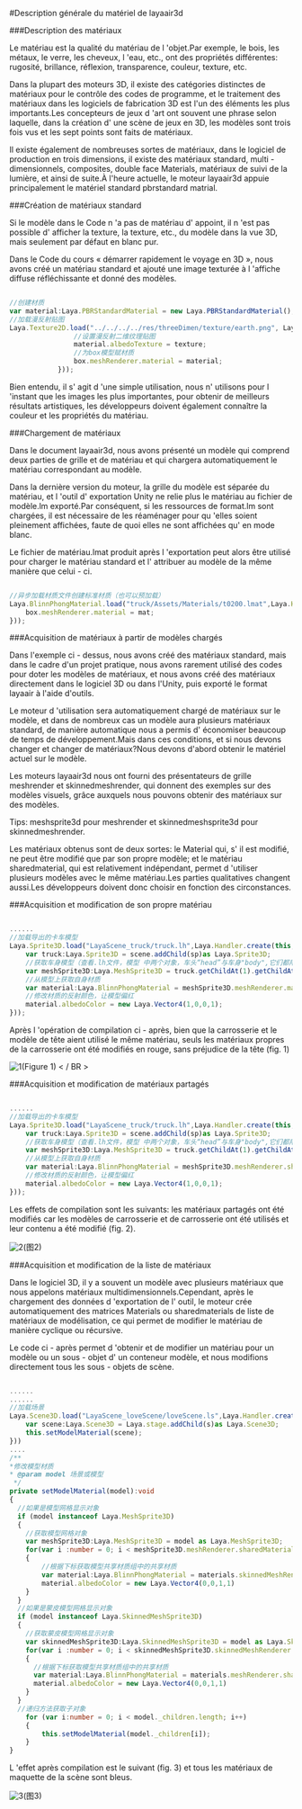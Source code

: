 #Description générale du matériel de layaair3d

###Description des matériaux

Le matériau est la qualité du matériau de l 'objet.Par exemple, le bois, les métaux, le verre, les cheveux, l 'eau, etc., ont des propriétés différentes: rugosité, brillance, réflexion, transparence, couleur, texture, etc.

Dans la plupart des moteurs 3D, il existe des catégories distinctes de matériaux pour le contrôle des codes de programme, et le traitement des matériaux dans les logiciels de fabrication 3D est l'un des éléments les plus importants.Les concepteurs de jeux d 'art ont souvent une phrase selon laquelle, dans la création d' une scène de jeux en 3D, les modèles sont trois fois vus et les sept points sont faits de matériaux.

Il existe également de nombreuses sortes de matériaux, dans le logiciel de production en trois dimensions, il existe des matériaux standard, multi - dimensionnels, composites, double face Materials, matériaux de suivi de la lumière, et ainsi de suite.À l'heure actuelle, le moteur layaair3d appuie principalement le matériel standard pbrstandard matrial.



###Création de matériaux standard

Si le modèle dans le Code n 'a pas de matériau d' appoint, il n 'est pas possible d' afficher la texture, la texture, etc., du modèle dans la vue 3D, mais seulement par défaut en blanc pur.

Dans le Code du cours « démarrer rapidement le voyage en 3D », nous avons créé un matériau standard et ajouté une image texturée à l 'affiche diffuse réfléchissante et donné des modèles.


```typescript

//创建材质
var material:Laya.PBRStandardMaterial = new Laya.PBRStandardMaterial();
//加载漫反射贴图
Laya.Texture2D.load("../../../../res/threeDimen/texture/earth.png", Laya.Handler.create(null, function(texture:Laya.Texture2D):void {
				//设置漫反射二维纹理贴图
				material.albedoTexture = texture;
				//为box模型赋材质
				box.meshRenderer.material = material;
			}));
```


Bien entendu, il s' agit d 'une simple utilisation, nous n' utilisons pour l 'instant que les images les plus importantes, pour obtenir de meilleurs résultats artistiques, les développeurs doivent également connaître la couleur et les propriétés du matériau.



###Chargement de matériaux

Dans le document layaair3d, nous avons présenté un modèle qui comprend deux parties de grille et de matériau et qui chargera automatiquement le matériau correspondant au modèle.

Dans la dernière version du moteur, la grille du modèle est séparée du matériau, et l 'outil d' exportation Unity ne relie plus le matériau au fichier de modèle.lm exporté.Par conséquent, si les ressources de format.lm sont chargées, il est nécessaire de les réaménager pour qu 'elles soient pleinement affichées, faute de quoi elles ne sont affichées qu' en mode blanc.

Le fichier de matériau.lmat produit après l 'exportation peut alors être utilisé pour charger le matériau standard et l' attribuer au modèle de la même manière que celui - ci.


```typescript

//异步加载材质文件创建标准材质（也可以预加载）
Laya.BlinnPhongMaterial.load("truck/Assets/Materials/t0200.lmat",Laya.Handler.create(this,function(mat):void{
  	box.meshRenderer.material = mat;
}));
```




###Acquisition de matériaux à partir de modèles chargés

Dans l'exemple ci - dessus, nous avons créé des matériaux standard, mais dans le cadre d'un projet pratique, nous avons rarement utilisé des codes pour doter les modèles de matériaux, et nous avons créé des matériaux directement dans le logiciel 3D ou dans l'Unity, puis exporté le format layaair à l'aide d'outils.

Le moteur d 'utilisation sera automatiquement chargé de matériaux sur le modèle, et dans de nombreux cas un modèle aura plusieurs matériaux standard, de manière automatique nous a permis d' économiser beaucoup de temps de développement.Mais dans ces conditions, et si nous devons changer et changer de matériaux?Nous devons d'abord obtenir le matériel actuel sur le modèle.

Les moteurs layaair3d nous ont fourni des présentateurs de grille meshrender et skinnedmeshrender, qui donnent des exemples sur des modèles visuels, grâce auxquels nous pouvons obtenir des matériaux sur des modèles.

Tips: meshsprite3d pour meshrender et skinnedmeshsprite3d pour skinnedmeshrender.

Les matériaux obtenus sont de deux sortes: le Material qui, s' il est modifié, ne peut être modifié que par son propre modèle; et le matériau sharedmaterial, qui est relativement indépendant, permet d 'utiliser plusieurs modèles avec le même matériau.Les parties qualitatives changent aussi.Les développeurs doivent donc choisir en fonction des circonstances.



###Acquisition et modification de son propre matériau


```typescript

......
//加载导出的卡车模型
Laya.Sprite3D.load("LayaScene_truck/truck.lh",Laya.Handler.create(this,function(sp:Laya.Sprite3D):void{
    var truck:Laya.Sprite3D = scene.addChild(sp)as Laya.Sprite3D;
    //获取车身模型（查看.lh文件，模型	中两个对象，车头“head”与车身"body",它们都用同一个材质）
    var meshSprite3D:Laya.MeshSprite3D = truck.getChildAt(1).getChildAt(0) as Laya.MeshSprite3D;
    //从模型上获取自身材质
	var material:Laya.BlinnPhongMaterial = meshSprite3D.meshRenderer.material as Laya.BlinnPhongMaterial;
    //修改材质的反射颜色，让模型偏红
	material.albedoColor = new Laya.Vector4(1,0,0,1); 
}));
```


Après l 'opération de compilation ci - après, bien que la carrosserie et le modèle de tête aient utilisé le même matériau, seuls les matériaux propres de la carrosserie ont été modifiés en rouge, sans préjudice de la tête (fig. 1)

![1](img/1.png)(Figure 1) < / BR >



###Acquisition et modification de matériaux partagés


```typescript

......
//加载导出的卡车模型
Laya.Sprite3D.load("LayaScene_truck/truck.lh",Laya.Handler.create(this,function(sp:Laya.Sprite3D):void{
    var truck:Laya.Sprite3D = scene.addChild(sp)as Laya.Sprite3D;
    //获取车身模型（查看.lh文件，模型	中两个对象，车头“head”与车身"body",它们都用同一个材质）
    var meshSprite3D:Laya.MeshSprite3D = truck.getChildAt(1).getChildAt(0) as Laya.MeshSprite3D;
    //从模型上获取自身材质
	var material:Laya.BlinnPhongMaterial = meshSprite3D.meshRenderer.sharedMaterial as Laya.BlinnPhongMaterial;
    //修改材质的反射颜色，让模型偏红
	material.albedoColor = new Laya.Vector4(1,0,0,1); 
}));
```


Les effets de compilation sont les suivants: les matériaux partagés ont été modifiés car les modèles de carrosserie et de carrosserie ont été utilisés et leur contenu a été modifié (fig. 2).

![2](img/2.png)(图2)</br>







###Acquisition et modification de la liste de matériaux

Dans le logiciel 3D, il y a souvent un modèle avec plusieurs matériaux que nous appelons matériaux multidimensionnels.Cependant, après le chargement des données d 'exportation de l' outil, le moteur crée automatiquement des matrices Materials ou sharedmaterials de liste de matériaux de modélisation, ce qui permet de modifier le matériau de manière cyclique ou récursive.

Le code ci - après permet d 'obtenir et de modifier un matériau pour un modèle ou un sous - objet d' un conteneur modèle, et nous modifions directement tous les sous - objets de scène.


```typescript

......
......
//加载场景
Laya.Scene3D.load("LayaScene_loveScene/loveScene.ls",Laya.Handler.create(this,function(s:*):void{
	var scene:Laya.Scene3D = Laya.stage.addChild(s)as Laya.Scene3D;
    this.setModelMaterial(scene);
}))
....
/**
*修改模型材质
* @param model 场景或模型
 */		
private setModelMaterial(model):void
{
  //如果是模型网格显示对象
  if (model instanceof Laya.MeshSprite3D) 
  {
    //获取模型网格对象
    var meshSprite3D:Laya.MeshSprite3D = model as Laya.MeshSprite3D;
    for(var i :number = 0; i < meshSprite3D.meshRenderer.sharedMaterials.length;i++)
	{
		//根据下标获取模型共享材质组中的共享材质
		var material:Laya.BlinnPhongMaterial = materials.skinnedMeshRenderer.sharedMaterials[i] as             Laya.BlinnPhongMaterial;
		material.albedoColor = new Laya.Vector4(0,0,1,1)
	}
  }
  //如果是蒙皮模型网格显示对象
  if (model instanceof Laya.SkinnedMeshSprite3D) 
  {
    //获取蒙皮模型网格显示对象
    var skinnedMeshSprite3D:Laya.SkinnedMeshSprite3D = model as Laya.SkinnedMeshSprite3D;
	for(var i :number = 0; i < skinnedMeshSprite3D.skinnedMeshRenderer.materials.length;i++)
    {
      //根据下标获取模型共享材质组中的共享材质
      var material:Laya.BlinnPhongMaterial = materials.meshRenderer.sharedMaterials[i] as Laya.BlinnPhongMaterial;
      material.albedoColor = new Laya.Vector4(0,0,1,1)
    }
  }
  //递归方法获取子对象
	for (var i:number = 0; i < model._children.length; i++)
 	{
    	this.setModelMaterial(model._children[i]);
    }
}
```


L 'effet après compilation est le suivant (fig. 3) et tous les matériaux de maquette de la scène sont bleus.

![3](img/3.png)(图3)</br>